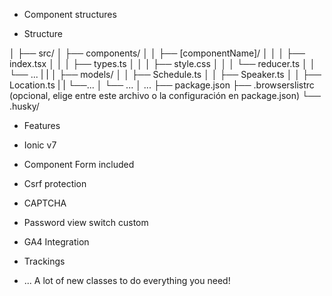 - Component structures

- Structure
  
│
├── src/
│   ├── components/
│   │   ├── [componentName]/
│   │   │   ├── index.tsx
│   │   │   ├── types.ts
│   │   │   ├── style.css
│   │   │   └── reducer.ts
│   │   └── ...
|   |
│   ├── models/
│   │   ├── Schedule.ts
│   │   ├── Speaker.ts
│   │   ├── Location.ts
|   |   └──...
│   └── ...
│ ...
├── package.json
├── .browserslistrc (opcional, elige entre este archivo o la configuración en package.json)
└── .husky/


- Features

- Ionic v7
- Component Form included
- Csrf protection
- CAPTCHA
- Password view switch custom
- GA4 Integration
- Trackings
- ... A lot of new classes to do everything you need!